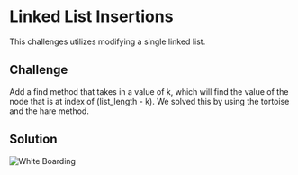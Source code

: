 # Linked List Insertions
This challenges utilizes modifying a single linked list.

## Challenge
Add a find method that takes in a value of k, which will find the value of the node that is at index of (list_length - k). We solved this by using the tortoise and the hare method.

## Solution
![White Boarding](./../assets/04_ll_kth_from_end.jpg)
